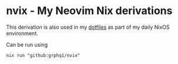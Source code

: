# nvix - My Neovim Nix derivations
This derivation is also used in my [dotfiles](https://github.com/Grphq1/dotnix) as part of my daily NixOS environment.

Can be run using

```console
nix run "github:grphq1/nvix"
```
